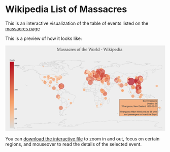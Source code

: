 # Wikipedia List of Massacres

This is an interactive visualization of the table of events listed on the [massacres page](https://en.wikipedia.org/wiki/List_of_events_named_massacres)

This is a preview of how it looks like: 

![](https://github.com/eliasdabbas/wikipedia_list_of_massacres/blob/master/wikipedia_massacres_screenshot.png)

You can [download the interactive file](https://github.com/eliasdabbas/wikipedia_list_of_massacres/blob/master/massacres_plot.html) to zoom in and out, focus on certain regions, and mouseover to read the details of the selected event. 

